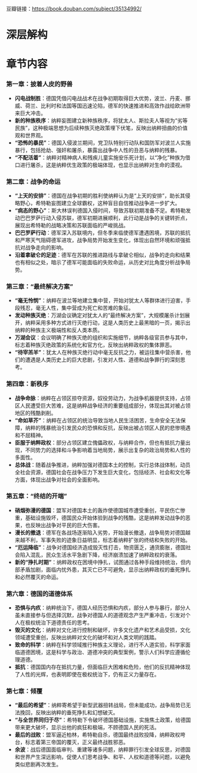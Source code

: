 豆瓣链接：https://book.douban.com/subject/35134992/

# 深层解构


# 章节内容

### 第一章：披着人皮的野兽
- **闪电战制胜**：德国凭借闪电战战术在战争初期取得巨大优势，波兰、丹麦、挪威、荷兰、比利时和法国等国迅速沦陷，德军的快速推进和高效作战给欧洲带来巨大冲击。
- **新的种族秩序**：纳粹妄图建立新种族秩序，将犹太人、斯拉夫人等视为“劣等民族”，这种极端思想为后续种族灭绝政策埋下伏笔，反映出纳粹扭曲的价值观和世界观。
- **“恐怖的暴民”**：德国入侵波兰期间，党卫队特别行动队和国防军对波兰人实施暴行，包括抢劫、强奸和屠杀，暴露出战争中人性的丑恶与纳粹的残暴。
- **“不配活着”**：纳粹对精神病人和残疾儿童实施安乐死计划，以“净化”种族为借口进行屠杀，这是纳粹优生政策的极端体现，也显示出纳粹对生命的漠视。

### 第二章：战争的命运
- **“上天的安排”**：德国在战争初期的胜利使纳粹认为是“上天的安排”，助长其侵略野心，希特勒妄图建立全球霸权，这种盲目自信推动战争进一步扩大。
- **“病态的野心”**：斯大林误判德国入侵时间，导致苏联初期准备不足。希特勒发动巴巴罗萨行动入侵苏联，德军初期进展顺利，此行动是战争的关键转折点，展现出希特勒的战略决策和苏联面临的严峻挑战。
- **巴巴罗萨行动**：德军深入苏联境内，但冬季来临使德军遭遇困境，苏联的抵抗和严寒天气阻碍德军进攻，战争局势开始发生变化，体现出自然环境和顽强抵抗对战争走向的影响。
- **沿着拿破仑的足迹**：德军在苏联的推进路线与拿破仑相似，战争的走向和结果也有相似之处，暗示了德军可能面临的失败命运，从历史对比角度分析战争局势。

### 第三章：“最终解决方案”
- **“毫无怜悯”**：纳粹在波兰等地建立集中营，开始对犹太人等群体进行迫害，手段残忍，毫无人性，集中营成为死亡和苦难的象征。
- **发动种族灭绝**：万湖会议确定对犹太人的“最终解决方案”，大规模屠杀计划展开，纳粹采用多种方式进行灭绝行动，这是人类历史上最黑暗的一页，揭示出纳粹的种族主义极端性和反人类本质。
- **万湖会议**：会议明确了种族灭绝的组织和实施细节，纳粹各级官员参与其中，标志着种族灭绝政策的系统化和官方化，反映出纳粹政权的集体罪恶。
- **“待宰羔羊”**：犹太人在种族灭绝行动中毫无反抗之力，被运往集中营杀害，他们的遭遇是人类历史上的巨大悲剧，引发对人性、道德和战争罪行的深刻思考。

### 第四章：新秩序
- **战争命脉**：纳粹在占领区掠夺资源，奴役劳动力，为战争机器提供支持，占领区人民遭受巨大苦难，这是纳粹战争经济的重要组成部分，体现出其对被占领地区的残酷剥削。
- **“命如草芥”**：纳粹在占领区的统治导致当地人民生活困苦，生命安全无法保障，纳粹的残暴统治引发民众的恐惧和反抗，反映出被占领区人民的悲惨境遇和不屈精神。
- **臣服于纳粹政权**：部分占领区建立傀儡政权，与纳粹合作，但也有抵抗力量出现，不同势力的选择和斗争影响着当地局势，展示出复杂的政治局势和人性的多面性。
- **总体战**：随着战争推进，纳粹加强对德国本土的控制，实行总体战体制，动员全社会资源，德国社会在战争压力下发生巨大变化，包括经济、社会和文化等方面，体现出战争对社会的全面影响。

### 第五章：“终结的开端”
- **硝烟弥漫的德国**：盟军对德国本土的轰炸使德国城市遭受重创，平民伤亡惨重，基础设施毁坏，德国民众开始体验到战争的残酷，这是纳粹发动战争的恶果，也反映出战争对平民的巨大伤害。
- **漫长的撤退**：德军在各战场逐渐陷入劣势，开始漫长撤退，战争局势对德国越来越不利，军事失败的迹象日益明显，标志着纳粹扩张的终结和失败的开始。
- **“厄运降临”**：战争对德国经济造成毁灭性打击，物资匮乏，通货膨胀，德国社会陷入混乱，民众生活水平急剧下降，经济崩溃加速了纳粹政权的衰落。
- **新的“挣扎时期”**：纳粹政权在困境中挣扎，试图通过各种手段维持统治，但内部矛盾加剧，面临内忧外患，其灭亡已不可避免，显示出纳粹政权的垂死挣扎和必然覆灭的命运。

### 第六章：德国的道德体系
- **恐惧与内疚**：纳粹统治下，德国人经历恐惧和内疚，部分人参与暴行，部分人虽未直接参与但选择沉默，战争对德国人的道德观念产生严重冲击，引发对个人在极权统治下道德责任的思考。
- **毁灭的文化**：纳粹对文化进行控制和破坏，许多文化遗产和艺术品受损，文化领域遭受重创，反映出纳粹对文化的破坏和对人类文明的践踏。
- **致命的科学**：纳粹在科学领域推行种族主义理论，进行不人道实验，科学家面临道德困境，这是科学与政治、道德冲突的典型案例，警示人们科学应遵循伦理道德。
- **抵抗**：德国国内存在抵抗力量，但面临巨大困难和危险，他们的反抗精神体现了人性的光辉，也表明即使在极权统治下，仍有正义力量存在。

### 第七章：倾覆
- **“最后的希望”**：纳粹寄希望于新型武器扭转战局，但未能成功，战争局势已无法挽回，反映出纳粹的垂死挣扎和幻想破灭。
- **“与全世界同归于尽”**：希特勒下令破坏德国基础设施，实施焦土政策，给德国带来更大破坏，显示出他的疯狂和极端，不顾德国人民的死活。
- **最后的战败**：盟军逼近柏林，希特勒自杀，德国最终战败投降，纳粹政权垮台，标志着第三帝国的覆灭，正义最终战胜邪恶。
- **余波**：战后德国面临审判、重建等诸多问题，纳粹罪行引发全球反思，对德国和世界产生深远影响，促使人们思考战争、和平、人权和道德等问题，以避免类似悲剧再次发生。